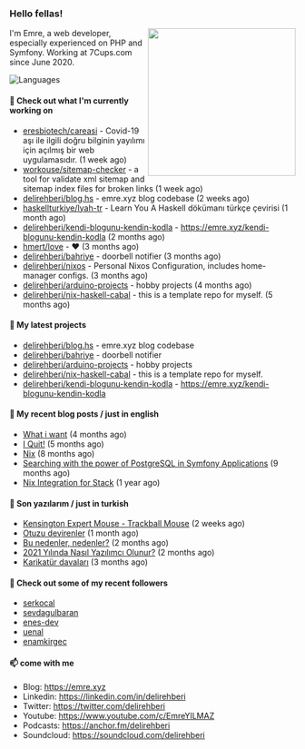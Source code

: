<h3>Hello fellas!</h3>
 

<img align="right" src="https://media.giphy.com/media/ZE6HYckyroMWwSp11C/giphy-downsized.gif" width="260">

I'm Emre, a web developer, especially experienced on PHP and Symfony. Working at 7Cups.com since June 2020. 

![Languages](https://github-readme-stats.vercel.app/api/top-langs/?username=delirehberi&layout=compact)

#### 👷 Check out what I'm currently working on

- [eresbiotech/careasi](https://github.com/eresbiotech/careasi) - Covid-19 aşı ile ilgili doğru bilginin yayılımı için açılmış bir web uygulamasıdır. (1 week ago)
- [workouse/sitemap-checker](https://github.com/workouse/sitemap-checker) - a tool for validate xml sitemap and sitemap index files for broken links (1 week ago)
- [delirehberi/blog.hs](https://github.com/delirehberi/blog.hs) - emre.xyz blog codebase  (2 weeks ago)
- [haskellturkiye/lyah-tr](https://github.com/haskellturkiye/lyah-tr) - Learn You A Haskell dökümanı türkçe çevirisi (1 month ago)
- [delirehberi/kendi-blogunu-kendin-kodla](https://github.com/delirehberi/kendi-blogunu-kendin-kodla) - https://emre.xyz/kendi-blogunu-kendin-kodla (2 months ago)
- [hmert/love](https://github.com/hmert/love) - :heart: (3 months ago)
- [delirehberi/bahriye](https://github.com/delirehberi/bahriye) - doorbell notifier (3 months ago)
- [delirehberi/nixos](https://github.com/delirehberi/nixos) - Personal Nixos Configuration, includes home-manager configs. (3 months ago)
- [delirehberi/arduino-projects](https://github.com/delirehberi/arduino-projects) - hobby projects (4 months ago)
- [delirehberi/nix-haskell-cabal](https://github.com/delirehberi/nix-haskell-cabal) - this is a template repo for myself. (5 months ago)

#### 🌱 My latest projects

- [delirehberi/blog.hs](https://github.com/delirehberi/blog.hs) - emre.xyz blog codebase 
- [delirehberi/bahriye](https://github.com/delirehberi/bahriye) - doorbell notifier
- [delirehberi/arduino-projects](https://github.com/delirehberi/arduino-projects) - hobby projects
- [delirehberi/nix-haskell-cabal](https://github.com/delirehberi/nix-haskell-cabal) - this is a template repo for myself.
- [delirehberi/kendi-blogunu-kendin-kodla](https://github.com/delirehberi/kendi-blogunu-kendin-kodla) - https://emre.xyz/kendi-blogunu-kendin-kodla

#### 📜 My recent blog posts / just in english

- [What i want](https://emre.xyz/what-i-want) (4 months ago)
- [I Quit!](https://emre.xyz/i-quit) (5 months ago)
- [Nix](https://emre.xyz/nix) (8 months ago)
- [Searching with the power of PostgreSQL in Symfony Applications](https://emre.xyz/searching-with-the-power-of-postgresql-in-symfony-applications) (9 months ago)
- [Nix Integration for Stack](https://emre.xyz/nix-integration-for-stack) (1 year ago)

#### 📜 Son yazılarım / just in turkish

- [Kensington Expert Mouse - Trackball Mouse](https://emre.xyz/kensington-expert-mouse-trackball-mouse) (2 weeks ago)
- [Otuzu devirenler](https://emre.xyz/otuzu-devirenler) (1 month ago)
- [Bu nedenler, nedenler?](https://emre.xyz/bu-nedenler-nedenler) (2 months ago)
- [2021 Yılında Nasıl Yazılımcı Olunur?](https://emre.xyz/2021-yilinda-nasil-yazilimci-olunur) (2 months ago)
- [Karikatür davaları](https://emre.xyz/karikatur-davalari) (3 months ago)

#### 👯 Check out some of my recent followers

- [serkocal](https://github.com/serkocal)
- [sevdagulbaran](https://github.com/sevdagulbaran)
- [enes-dev](https://github.com/enes-dev)
- [uenal](https://github.com/uenal)
- [enamkirgec](https://github.com/enamkirgec)

#### 📫 come with me

- Blog: https://emre.xyz
- Linkedin: https://linkedin.com/in/delirehberi
- Twitter: https://twitter.com/delirehberi
- Youtube: https://www.youtube.com/c/EmreYILMAZ
- Podcasts: https://anchor.fm/delirehberi
- Soundcloud: https://soundcloud.com/delirehberi


